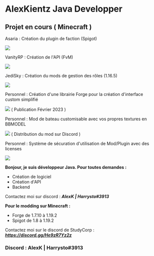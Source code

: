 # AlexKientz Java Developper

## Projet en cours ( Minecraft )

 Asaria : Création du plugin de faction (Spigot)
 
![](https://geps.dev/progress/90)

VanityRP : Création de l'API (FvM)

![](https://geps.dev/progress/99)

JediSky : Création du mods de gestion des rôles (1.16.5)

![](https://geps.dev/progress/100)

Personnel : Création d'une librairie Forge pour la création d'interface custom simplifié

![](https://geps.dev/progress/60) ( Publication Février 2023 )

Personnel : Mod de bateau customisable avec vos propres textures en BBMODEL

![](https://geps.dev/progress/69) ( Distribution du mod sur Discord )

Personnel : Système de sécuration d'utilisation de Mod/Plugin avec des licenses

![](https://geps.dev/progress/24)   

**Bonjour, je suis développeur Java. Pour toutes demandes :** 
- Création de logiciel
- Création d'API
- Backend

Contactez moi sur discord : ***AlexK | Harrysto#3913***


**Pour le modding sur Minecraft :** 
- Forge de 1.7.10 à 1.19.2
- Spigot de 1.8 à 1.19.2

Contactez moi sur le discord de StudyCorp : ***https://discord.gg/He9zR7Yz2z***



### Discord : AlexK | Harrysto#3913
